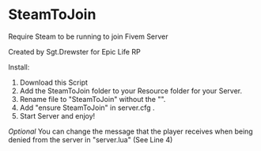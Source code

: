 # SteamToJoin
Require Steam to be running to join Fivem Server

Created by Sgt.Drewster for Epic Life RP

Install:
1. Download this Script
2. Add the SteamToJoin folder to your Resource folder for your Server.
3. Rename file to "SteamToJoin" without the "".
4. Add "ensure SteamToJoin" in server.cfg .
5. Start Server and enjoy!


*Optional*
You can change the message that the player receives when being denied from the server in "server.lua" (See Line 4)
